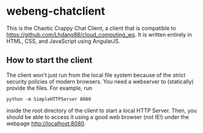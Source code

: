 # webeng-chatclient

This is the Chaotic Crappy Chat Client, a client that is compatible to <https://github.com/Lhdang88/cloud_computing_ws>. It is written entirely in HTML, CSS, and JavaScript using AngularJS.

## How to start the client
The client won't just run from the local file system because of the strict security policies of modern browsers. You need a webserver to (statically) provide the files. For example, run
```shell
python -m SimpleHTTPServer 8080
```
inside the root directory of the client to start a local HTTP Server.
Then, you should be able to access it using a good web browser (not IE!) under the webpage <http://localhost:8080>.